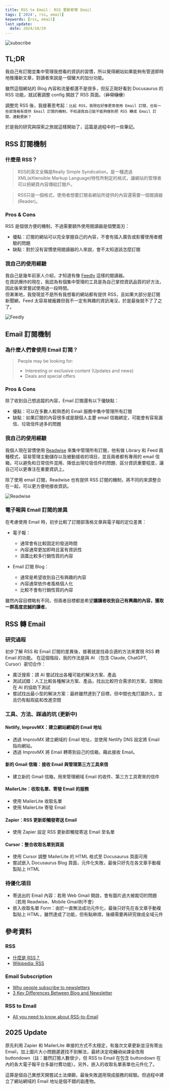 ```yaml
---
title: RSS to Email： RSS 更新即寄 Email
tags: ['2024', rss, email]
keywords: [rss, email]
last_update:
  date: 2024/10/29
---
```

![subscribe](./subscribe.png)
## TL;DR
我自己有訂閱並集中管理我想看的資訊的習慣，所以覺得網站如果能夠有管道即時地推播新文章，對讀者來說是一個蠻大的加分功能。  

雖然這個網站的 Blog 內容和流量都還不是很多，但反正剛好看到 Docusaurus 的 RSS 功能，就試著調整 config 開啟了 RSS 頁面。（~~非常隨便~~）

調整完 RSS 後，我接著思考起：`比起 RSS，我現在好像更常使用 Email 訂閱，也有一些部落格有提供 Email 訂閱的機制，不知道我自己能不能夠做到把 RSS 轉成 Email 訂閱，連動更新？`  

於是我的研究與探索之旅就這樣開始了，這篇是過程中的一些筆記。

## RSS 訂閱機制

### 什麼是 RSS？
> RSS的英文全稱是Really Simple Syndication，是一種透過XML(eXtensible Markup Language)特性所制定的格式，讓網站的管理者可以把網頁內容傳給訂閱戶。

> RSS只是一個格式，使用者想要訂閱各網站所提供的內容還需要一個閱讀器(Reader)。

### Pros & Cons
RSS 是個很方便的機制，不過需要額外使用閱讀器是個雙面刃：
- 優點：訂閱的網站可以完全掌握自己的內容，不會有插入廣告或影響使用者體驗的問題
- 缺點：對於沒有習慣使用閱讀器的人來說，會不太知道該怎麼訂閱

### 我自己的使用經驗
我自己是幾年前家人介紹，才知道有像 [Feedly](https://feedly.com/) 這樣的閱讀器。  
在資訊爆炸的現在，我認為有個集中管理的工具是為自己掌控資訊品質的好方法，因此後來曾嘗試使用過一段時間。  
但漸漸地，我發現並不是所有我想看的網站都有提供 RSS，且如果大部分是訂閱新聞網，Feed 太容易被龐雜但我不一定有興趣的資訊淹沒，於是最後就不了了之了。

![Feedly](./feedly.png)


## Email 訂閱機制

### 為什麼人們會使用 Email 訂閱？
> People may be looking for:
> - Interesting or exclusive content (Updates and news)
> - Deals and special offers

### Pros & Cons
除了收到自己想追蹤的內容，Email 訂閱還有以下優缺點：  
- 優點：可以在多數人較熟悉的 Email 服務中集中管理所有訂閱
- 缺點：如果訂閱的內容很多或是跟個人主要 email 信箱綁定，可能會有容易漏信、垃圾信件過多的問題

### 我自己的使用經驗
我個人現在習慣使用 [Readwise](https://readwise.io/) 來集中管理所有訂閱，他有做 Library 和 Feed 兩種模式，容易管理主動儲存以及被動接收的項目，並且兩者都有專用的 email 信箱，可以避免和日常信件混用、降低出現垃圾信件的問題、區分資訊重要程度，讓自己可以更專注在重要資訊上。

除了使用 email 訂閱，Readwise 也有提供 RSS 訂閱的機制，將不同的來源整合在一起，可以更方便地接收資訊。

![Readwise](./readwise.png)

### 電子報與 Email 訂閱的差異
在考慮使用 Email 時，初步比較了訂閱部落格文章與電子報的定位差異：

- 電子報：
  - 通常會有比較固定的發送時間
  - 內容通常更加即時且富有資訊性
  - 涵蓋比較多行銷性質的內容

- Email 訂閱 Blog：
  - 通常是希望收到自己有興趣的內容
  - 內容通常依作者風格個人化
  - 比較不會有行銷性質的內容

雖然內容目標略有不同，但兩者目標都是希望**讓讀者收到自己有興趣的內容，獲取一群高度忠誠的讀者**。

## RSS 轉 Email
### 研究過程
初步了解 RSS 和 Email 訂閱的差異後，接著就是找尋合適的方法來實現 RSS 轉 Email 的功能。
在這個階段，我的作法是與 AI （包含 Claude, ChatGPT, Cursor）密切合作：
- 廣泛搜索：請 AI 嘗試找出各種可能的解決方案、產品
- 測試試錯：人工比較各種解決方案、產品，找出比較符合需求的方案，並開始在 AI 的協助下測試
- 嘗試找出最小型的解決方案：最終雖然達到了目標，但中間也鬼打牆許久，並且仍有點瑕疵和改進空間

### 工具、方法、踩過的坑 (更新中)
#### Netlify, ImprovMX：建立網站網域的 Email 地址
- 透過 ImprovMX 建立網域的 Email 地址，並使用 Netlify DNS 設定將 Email 指向網站。
- 透過 ImprovMX 將 Email 轉寄到自己的信箱，藉此接收 Email。

#### 新的 Gmail 信箱：接收 Email 與管理第三方工具來信
- 建立新的 Gmail 信箱，用來管理網域 Email 的收件、第三方工具寄來的信件

#### MailerLite：收取名單、寄發 Email 的服務
- 使用 MailerLite 收取名單
- 使用 MailerLite 寄發 Email

#### Zapier：RSS 更新即觸發寄送 Email
- 使用 Zapier 設定 RSS 更新即觸發寄送 Email 至名單

#### Cursor：整合收取名單到頁面
- 使用 Cursor 調整 MailerLite 的 HTML 格式至 Docusaurus 頁面可用
- 嘗試嵌入 Docusaurus Blog 頁面，元件化失敗，最後只好先在各文章手動複製貼上 HTML

###  待優化項目
- 寄送出的 Email 內容：若用 Web Gmail 開啟，會有圖片過大被裁切的問題（若用 Readwise、Mobile Gmail則不會）
- 嵌入收取名單 Form：由於一直無法成功元件化，最後只好先在各文章手動複製貼上 HTML，雖然達成了功能，但有點麻煩，後續需要再研究做成全域元件


## 參考資料
### RSS
- [什麼是 RSS？](https://edu.tcfst.org.tw/rss.asp)
- [Wikipedia: RSS](https://zh.wikipedia.org/zh-tw/RSS)
### Email Subscription
- [Why people subscribe to newsletters](https://www.pipedrive.com/en/blog/subscription-to-newsletter)
- [3 Key Differences Between Blog and Newsletter](https://chinese.beehiiv.com/p/3-key-differences-blog-newsletter)
### RSS to Email
- [All you need to know about RSS-to-Email](https://t.co/jWbV50gmCD)

## 2025 Update
原先利用 Zapier 和 MailerLite 串接的方式不太穩定，有幾次文章更新並沒有寄出 Email，加上圖片大小問題遲遲找不到解法，最終決定~~花錢消災~~課金改用 buttondown（註：雖然訂閱人數很少，但 RSS to Email 在包含 buttondown 在內的各大電子報平台多屬付費功能）。另外，嵌入的收取名單表單也元件化了。

這算是個自己異想天開嘗試土法煉鋼，最後失敗選用現成服務的經驗。但過程中建立了網站網域的 Email 地址是個不錯的副產物。